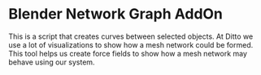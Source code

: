 # Blender Network Graph AddOn

This is a script that creates curves between selected objects. At Ditto we use a lot of visualizations to show how a mesh network could be formed. This tool helps us create force fields to show how a mesh network may behave using our system.